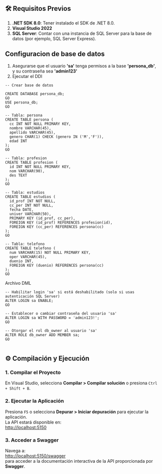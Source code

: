 ## 🛠️ Requisitos Previos

1. **.NET SDK 8.0**: Tener instalado el SDK de .NET 8.0.  
2. **Visual Studio 2022**
3. **SQL Server**: Contar con una instancia de SQL Server para la base de datos (por ejemplo, SQL Server Express).

##  Configuracion de base de datos 
1.  Asegurarse que el usuario **'sa'** tenga permisos a la base **'persona_db'**, y su contraseña sea **'admin123'**
2.  Ejecutar el DDl
  ```
-- Crear base de datos
  
CREATE DATABASE persona_db;
GO
USE persona_db;
GO

-- Tabla: persona
CREATE TABLE persona (
    cc INT NOT NULL PRIMARY KEY,
    nombre VARCHAR(45),
    apellido VARCHAR(45),
    genero CHAR(1) CHECK (genero IN ('M','F')),
    edad INT
);
GO

-- Tabla: profesion
CREATE TABLE profesion (
    id INT NOT NULL PRIMARY KEY,
    nom VARCHAR(90),
    des TEXT
);
GO

-- Tabla: estudios
CREATE TABLE estudios (
    id_prof INT NOT NULL,
    cc_per INT NOT NULL,
    fecha DATE,
    univer VARCHAR(50),
    PRIMARY KEY (id_prof, cc_per),
    FOREIGN KEY (id_prof) REFERENCES profesion(id),
    FOREIGN KEY (cc_per) REFERENCES persona(cc)
);
GO

-- Tabla: telefono
CREATE TABLE telefono (
    num VARCHAR(15) NOT NULL PRIMARY KEY,
    oper VARCHAR(45),
    duenio INT,
    FOREIGN KEY (duenio) REFERENCES persona(cc)
);
GO

```

Archivo DML
```
-- Habilitar login 'sa' si está deshabilitado (solo si usas autenticación SQL Server)
ALTER LOGIN sa ENABLE;
GO

-- Establecer o cambiar contraseña del usuario 'sa'
ALTER LOGIN sa WITH PASSWORD = 'admin123!';
GO

-- Otorgar el rol db_owner al usuario 'sa'
ALTER ROLE db_owner ADD MEMBER sa;
GO


```
## ⚙️ Compilación y Ejecución

### 1. Compilar el Proyecto
En Visual Studio, selecciona **Compilar > Compilar solución** o presiona `Ctrl + Shift + B`.

### 2. Ejecutar la Aplicación
Presiona `F5` o selecciona **Depurar > Iniciar depuración** para ejecutar la aplicación.  
La API estará disponible en:  
[http://localhost:5150](http://localhost:5150)

### 3. Acceder a Swagger
Navega a:  
[http://localhost:5150/swagger](http://localhost:5150/swagger)  
para acceder a la documentación interactiva de la API proporcionada por **Swagger**.

